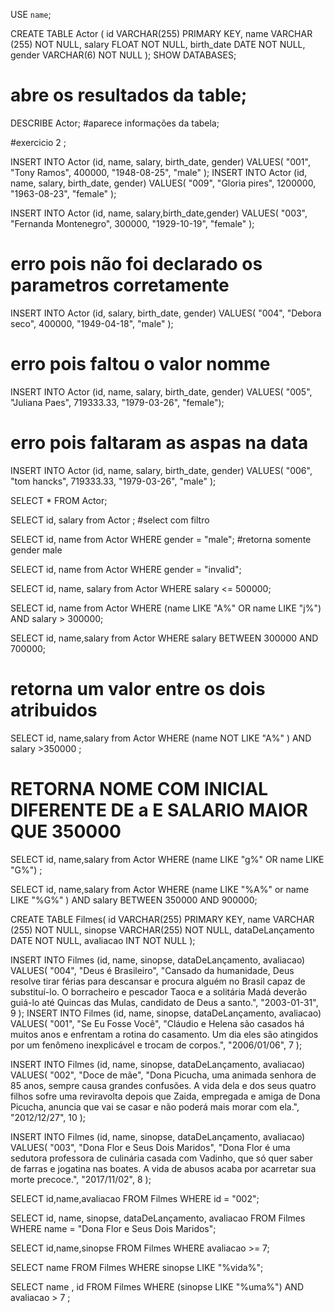 USE `name`;

CREATE TABLE Actor (
    id VARCHAR(255) PRIMARY KEY,
    name VARCHAR (255) NOT NULL,
    salary FLOAT NOT NULL,
    birth_date DATE NOT NULL,
    gender VARCHAR(6) NOT NULL
);
SHOW DATABASES;
# abre os resultados da table;
DESCRIBE Actor;
#aparece informações da tabela;

#exercicio 2 ;

INSERT INTO Actor (id, name, salary, birth_date, gender)
VALUES(
  "001", 
  "Tony Ramos",
  400000,
  "1948-08-25", 
  "male"
);
INSERT INTO Actor (id, name, salary, birth_date, gender)
VALUES(
	"009",
	"Gloria pires",
	1200000,
	"1963-08-23",
	"female"
);

INSERT INTO Actor (id, name, salary,birth_date,gender)
VALUES(
  "003", 
  "Fernanda Montenegro",
  300000,
  "1929-10-19", 
  "female"
);
# erro pois não foi declarado os parametros corretamente

INSERT INTO Actor (id, salary, birth_date, gender)
VALUES(
  "004",
  "Debora seco",
  400000,
  "1949-04-18", 
  "male"
);
# erro pois faltou o valor nomme 
INSERT INTO Actor (id, name, salary, birth_date, gender)
VALUES(
  "005", 
  "Juliana Paes",
  719333.33,
  "1979-03-26", 
  "female");

# erro pois faltaram as aspas na data
INSERT INTO Actor (id, name, salary, birth_date, gender)
VALUES(
  "006", 
  "tom hancks",
  719333.33,
  "1979-03-26", 
  "male"
);

SELECT * FROM Actor;

SELECT id, salary from Actor ;
 #select com filtro 
 
 SELECT id, name from Actor WHERE gender = "male";
 #retorna somente gender male
 
 SELECT id, name from Actor WHERE gender = "invalid";
 
SELECT id, name, salary from Actor WHERE salary <= 500000;

SELECT id, name from Actor WHERE (name LIKE "A%" OR name  LIKE "j%") AND salary > 300000;
 
 SELECT id, name,salary from Actor WHERE  salary BETWEEN 300000 AND 700000;
 
 # retorna um valor entre os dois atribuidos 
 
  SELECT id, name,salary from Actor WHERE  (name NOT LIKE "A%" ) AND  salary >350000 ;
 # RETORNA NOME COM INICIAL DIFERENTE DE a E SALARIO MAIOR QUE 350000
 
 SELECT id, name,salary from Actor WHERE  (name LIKE "g%" OR name LIKE "G%") ;
 
  SELECT id, name,salary from Actor WHERE (name LIKE "%A%" or name LIKE "%G%" ) AND salary BETWEEN 350000 AND 900000;
  
  CREATE TABLE Filmes(
    id VARCHAR(255) PRIMARY KEY,
    name VARCHAR (255) NOT NULL,
   sinopse VARCHAR(255) NOT NULL,
   dataDeLançamento DATE NOT NULL,
   avaliacao  INT NOT NULL
);


INSERT INTO Filmes (id, name, sinopse, dataDeLançamento, avaliacao) 
VALUES(
	"004",
    "Deus é Brasileiro",
    "Cansado da humanidade, Deus resolve tirar férias para descansar e procura alguém no Brasil capaz de substituí-lo. O borracheiro e pescador Taoca e a solitária Madá deverão guiá-lo até Quincas das Mulas, candidato de Deus a santo.",
    "2003-01-31",
    9
);
INSERT INTO Filmes (id, name, sinopse, dataDeLançamento, avaliacao) 
VALUES(
	"001",
    "Se Eu Fosse Você",
    "Cláudio e Helena são casados há muitos anos e enfrentam a rotina do casamento. Um dia eles são atingidos por um fenômeno inexplicável e trocam de corpos.",
    "2006/01/06",
    7
);

INSERT INTO Filmes (id, name, sinopse, dataDeLançamento, avaliacao) 
VALUES(
	"002",
    "Doce de mãe",
    "Dona Picucha, uma animada senhora de 85 anos, sempre causa grandes confusões. A vida dela e dos seus quatro filhos sofre uma reviravolta depois que Zaida, empregada e amiga de Dona Picucha, anuncia que vai se casar e não poderá mais morar com ela.",
    "2012/12/27",
    10
);

INSERT INTO Filmes (id, name, sinopse, dataDeLançamento, avaliacao) 
VALUES(
	"003",
    "Dona Flor e Seus Dois Maridos",
    "Dona Flor é uma sedutora professora de culinária casada com Vadinho, que só quer saber de farras e jogatina nas boates. A vida de abusos acaba por acarretar sua morte precoce.",
    "2017/11/02",
    8
);

SELECT id,name,avaliacao FROM Filmes WHERE id = "002";

SELECT id, name, sinopse, dataDeLançamento, avaliacao FROM Filmes WHERE name =  "Dona Flor e Seus Dois Maridos";

SELECT id,name,sinopse FROM Filmes WHERE avaliacao >= 7;

SELECT name FROM Filmes WHERE sinopse LIKE "%vida%";

SELECT name , id FROM Filmes WHERE (sinopse LIKE "%uma%") AND avaliacao > 7 ;








 
 
 